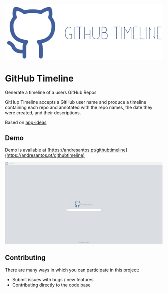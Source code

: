 <img src=".docs/logo.png"/>

# GitHub Timeline
Generate a timeline of a users GitHub Repos

GitHup Timeline accepts a GitHub user name and produce a timeline containing each repo and annotated with the repo names, the date they were created, and their descriptions.

Based on [app-ideas](https://github.com/florinpop17/app-ideas/blob/master/Projects/3-Advanced/GitHub-Timeline-App.md)

## Demo
Demo is available at [https://andresantos.pt/githubtimeline](https://andresantos.pt/githubtimeline)

<img src=".docs/githubtimeline.gif">

## Contributing

There are many ways in which you can participate in this project:
- Submit issues with bugs / new features
- Contributing directly to the code base

